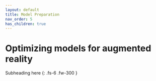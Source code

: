 ```yaml
---
layout: default
title: Model Preparation
nav_order: 5
has_children: true
---
```


# Optimizing models for augmented reality

Subheading here
{: .fs-6 .fw-300 }
